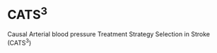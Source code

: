 # CATS<sup>3</sup>
Causal Arterial blood pressure Treatment Strategy Selection in Stroke (CATS<sup>3</sup>)
